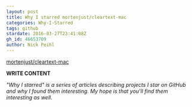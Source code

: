 ```yaml
---
layout: post
title: Why I starred mortenjust/cleartext-mac
categories: Why-I-Starred
tags: github
stardate: 2016-03-27T23:41:08Z
gh_id: 46653709
author: Nick Peihl
---
```


[mortenjust/cleartext-mac](star.repo.html_url)

**WRITE CONTENT**

*"Why I starred" is a series of articles describing projects I star on GitHub and why I found them interesting. My hope is that you'll find them interesting as well.*

